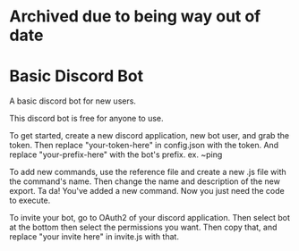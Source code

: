 # Archived due to being way out of date
# Basic Discord Bot
 A basic discord bot for new users.
 
 This discord bot is free for anyone to use.
 
 To get started, create a new discord application, new bot user, and grab the token.
 Then replace "your-token-here" in config.json with the token.
 And replace "your-prefix-here" with the bot's prefix. ex. ~ping

 To add new commands, use the reference file and create a new .js file with the command's name. Then change the name and description of the new export. 
 Ta da! You've added a new command. Now you just need the code to execute.
 
 To invite your bot, go to OAuth2 of your discord application. Then select bot at the bottom then select the permissions you want.
 Then copy that, and replace "your invite here" in invite.js with that.
